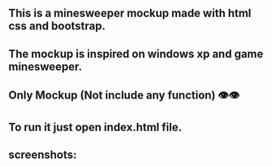 ## This is a minesweeper mockup made with html css and bootstrap.
## The mockup is inspired on windows xp and game minesweeper.
## Only Mockup (Not include any function) 👁️👁️
## To run it just open index.html file.
## screenshots:
